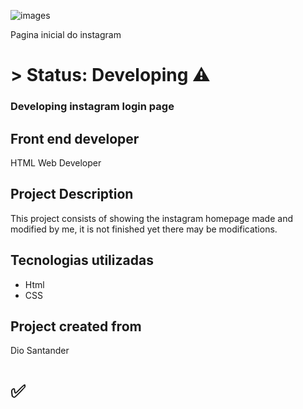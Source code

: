 ![images](https://user-images.githubusercontent.com/106880265/179860330-9b0f27b4-ba9d-49a5-a564-ad3bd49dd2e2.png)


Pagina inicial do instagram


# > Status: Developing ⚠️


### Developing instagram login page


## Front end developer

HTML Web Developer

## Project Description
This project consists of showing the instagram homepage made and modified by me, it is not finished yet there may be modifications.

## Tecnologias utilizadas
* Html
* CSS


## Project created from
Dio Santander

# ✅
